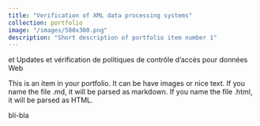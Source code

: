 ```yaml
---
title: "Verification of XML data processing systems"
collection: portfolio
image: "/images/500x300.png"
description: "Short description of portfolio item number 1"
---
```


et Updates et vérification de politiques de contrôle d’accès pour données Web

This is an item in your portfolio. It can be have images or nice text. If you name the file .md, it will be parsed as markdown. If you name the file .html, it will be parsed as HTML. 

bli-bla

